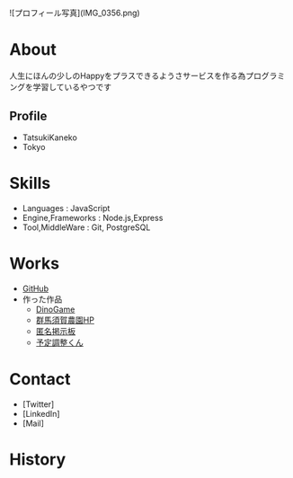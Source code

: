
# <a name="header-1-8f7f4c1ce7a4f933663d10543562b096"></a> 

<div aligin"center">
![プロフィール写真](IMG_0356.png)
</div>

# <a name="header-1-8f7f4c1ce7a4f933663d10543562b096"></a> About
人生にほんの少しのHappyをプラスできるようさサービスを作る為プログラミングを学習しているやつです

## <a name="header-2cce99c598cfdb9773ab041d54c3d973a"></a> Profile
- TatsukiKaneko
- Tokyo

# <a name="header-1-aa79c5d1cbe3d96218a92481bcfaa39c"></a> Skills
- Languages : JavaScript
- Engine,Frameworks : Node.js,Express
- Tool,MiddleWare : Git, PostgreSQL

# <a name="header-1-7b8af977b90a67e053ff2667a26828fe"></a> Works
- [GitHub](https://github.com/tatsukikane)
- 作った作品
  - [DinoGame](https://tatsukikane.github.io/dinogame/) 
  - [群馬須賀農園HP](https://gunma-sugafarm.com/)
  - [匿名掲示板](https://shrouded-earth-70978.herokuapp.com/posts) 
  - [予定調整くん](https://morning-plains-90532.herokuapp.com/)

# <a name="header-1-bbaff12800505b22a853e8b7f4eb6a22"></a> Contact
- [Twitter]
- [LinkedIn]
- [Mail]

#  <a name="header-1-16d2b386b2034b9488996466aaae0b57"></a> History

